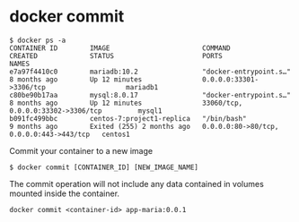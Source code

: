 # docker commit

```
$ docker ps -a
CONTAINER ID        IMAGE                       COMMAND                  CREATED             STATUS                      PORTS                                      NAMES
e7a97f4410c0        mariadb:10.2                "docker-entrypoint.s…"   8 months ago        Up 12 minutes               0.0.0.0:33301->3306/tcp                    mariadb1
c80be90b17aa        mysql:8.0.17                "docker-entrypoint.s…"   8 months ago        Up 12 minutes               33060/tcp, 0.0.0.0:33302->3306/tcp         mysql1
b091fc499bbc        centos-7:project1-replica   "/bin/bash"              9 months ago        Exited (255) 2 months ago   0.0.0.0:80->80/tcp, 0.0.0.0:443->443/tcp   centos1
```

Commit your container to a new image

```
$ docker commit [CONTAINER_ID] [NEW_IMAGE_NAME]
```

The commit operation will not include any data contained in volumes mounted inside the container.

```
docker commit <container-id> app-maria:0.0.1
```
